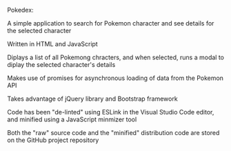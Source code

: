 Pokedex:

A simple application to search for Pokemon character and see details for the selected character

Written in HTML and JavaScript

Diplays a list of all Pokemong chracters, and when selected, runs a modal to diplay the selected character's details

Makes use of promises for asynchronous loading of data from the Pokemon API

Takes advantage of jQuery library and Bootstrap framework

Code has been "de-linted" using ESLink in the Visual Studio Code editor, and minified using a JavaScript minmizer tool

Both the "raw" source code and the "minified" distribution code are stored on the GitHub project repository